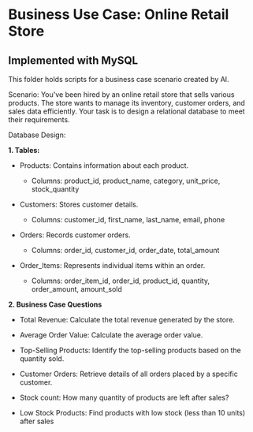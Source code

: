 # Business Use Case: Online Retail Store

## Implemented with MySQL

This folder holds scripts for a business case scenario created by AI.

Scenario:
You've been hired by an online retail store that sells various products. The store wants to manage its inventory, customer orders, and sales data efficiently. 
Your task is to design a relational database to meet their requirements.

Database Design:

**1. Tables:**
   - Products: Contains information about each product.
     - Columns: product_id, product_name, category, unit_price, stock_quantity
     
   - Customers: Stores customer details.
     - Columns: customer_id, first_name, last_name, email, phone
     
   - Orders: Records customer orders.
     - Columns: order_id, customer_id, order_date, total_amount

   - Order_Items: Represents individual items within an order.
     - Columns: order_item_id, order_id, product_id, quantity, order_amount, amount_sold

    
**2. Business Case Questions**
   - Total Revenue: Calculate the total revenue generated by the store.
     
   - Average Order Value: Calculate the average order value.
     
   - Top-Selling Products: Identify the top-selling products based on the quantity sold.
     
   - Customer Orders: Retrieve details of all orders placed by a specific customer.
     
   - Stock count: How many quantity of products are left after sales?
     
   - Low Stock Products: Find products with low stock (less than 10 units) after sales

  
